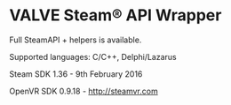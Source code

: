 VALVE Steam® API Wrapper
==========================

Full SteamAPI + helpers is available.

Supported languages: C/C++, Delphi/Lazarus


Steam SDK 1.36 -  9th February 2016

OpenVR SDK 0.9.18 - http://steamvr.com
